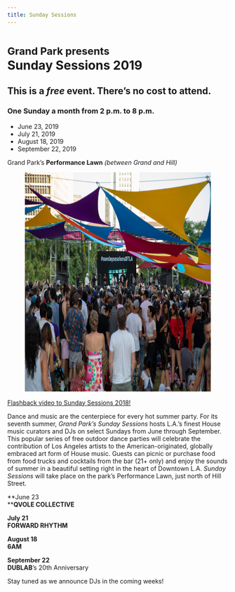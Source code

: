 ```yaml
---
title: Sunday Sessions
---
```


# <small>Grand Park presents</small><br />Sunday Sessions 2019

## This is a _free_ event. There’s no cost to attend.

### One Sunday a month from <time datetime="14:00">2 p.m.</time> to <time datetime="20:00">8 p.m.</time>

* June 23, 2019
* July 21, 2019
* August 18, 2019
* September 22, 2019

Grand Park’s **Performance Lawn** _(between Grand and Hill)_

<figure>
  <img src="/uploads/sunday-sessions.jpg" alt="Sunday Sessions August 2018 crowd shot with Moody Mann, Dez, and Aloe Blacc on stage" height="500" />
</figure>

[Flashback video to Sunday Sessions 2018!](https://vimeo.com/289365164)

Dance and music are the centerpiece for every hot summer party. For its seventh summer, _Grand Park’s Sunday Sessions_ hosts L.A.’s finest House music curators and DJs on select Sundays from June through September. This popular series of free outdoor dance parties will celebrate the contribution of Los Angeles artists to the American-originated, globally embraced art form of House music. Guests can picnic or purchase food from food trucks and cocktails from the bar (21+ only) and enjoy the sounds of summer in a beautiful setting right in the heart of Downtown L.A. _Sunday Sessions_ will take place on the park’s Performance Lawn, just north of Hill Street.

**June 23  
****QVOLE COLLECTIVE**

**July 21**  
**FORWARD RHYTHM**

**August 18  
6AM**

**September 22  
DUBLAB**’s 20th Anniversary

Stay tuned as we announce DJs in the coming weeks!

